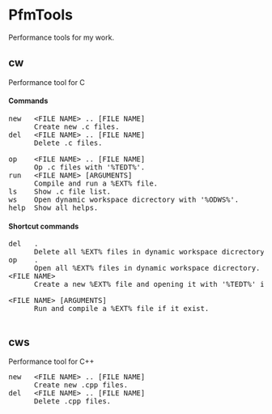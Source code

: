 # PfmTools
Performance tools for my work.
## cw
Performance tool for C
#### Commands
<pre>
new   &lt;FILE NAME&gt;&nbsp;..&nbsp;[FILE NAME]
      Create new .c files.
del   &lt;FILE NAME&gt; .. [FILE NAME]
      Delete .c files.<br/>
op    &lt;FILE NAME&gt; .. [FILE NAME]
      Op .c files with '%TEDT%'.
run   &lt;FILE NAME&gt; [ARGUMENTS]
      Compile and run a %EXT% file.
ls    Show .c file list.
ws    Open dynamic workspace dicrectory with '%ODWS%'.
help  Show all helps.
</pre>
#### Shortcut commands
<pre>
del   .
      Delete all %EXT% files in dynamic workspace dicrectory.
op    .
      Open all %EXT% files in dynamic workspace dicrectory.
&lt;FILE NAME&gt;
      Create a new %EXT% file and opening it with '%TEDT%' if it doesn't not exists.<br/>
&lt;FILE NAME&gt; [ARGUMENTS]
      Run and compile a %EXT% file if it exist.<br/>
</pre>
## cws
Performance tool for C++
<pre>
new   &lt;FILE NAME&gt; .. [FILE NAME]
      Create new .cpp files.
del   &lt;FILE NAME&gt; .. [FILE NAME]
      Delete .cpp files.
</pre>
